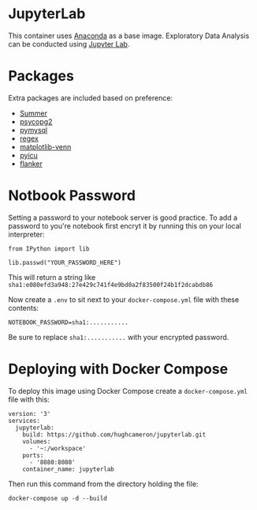 
# JupyterLab

This container uses [Anaconda](https://hub.docker.com/r/continuumio/anaconda3/) as a base image. Exploratory Data Analysis can be conducted using [Jupyter Lab](https://jupyterlab.readthedocs.io/en/stable/).

# Packages
Extra packages are included based on preference:

- [Summer](https://github.com/hughcameron/summer)
- [psycopg2](http://initd.org/psycopg/)
- [pymysql](https://github.com/PyMySQL/PyMySQL/)
- [regex](https://bitbucket.org/mrabarnett/mrab-regex)
- [matplotlib-venn](https://github.com/konstantint/matplotlib-venn)
- [pyicu](https://github.com/ovalhub/pyicu)
- [flanker](https://github.com/mailgun/flanker)


# Notbook Password

Setting a password to your notebook server is good practice. To add a password to you're notebook first encryt it by running this on your local interpreter:

```
from IPython import lib

lib.passwd("YOUR_PASSWORD_HERE")
```
This will return a string like `sha1:e080efd3a948:27e429c741f4e9bd0a2f83500f24b1f2dcabdb86`

Now create a `.env` to sit next to your `docker-compose.yml` file with these contents:

```
NOTEBOOK_PASSWORD=sha1:...........
```

Be sure to replace `sha1:...........` with your encrypted password.

# Deploying with Docker Compose

To deploy this image using Docker Compose create a `docker-compose.yml` file with this:

```
version: '3'
services:
  jupyterlab:
    build: https://github.com/hughcameron/jupyterlab.git
    volumes:
      - '~:/workspace'
    ports:
      - '8080:8080'
    container_name: jupyterlab
```

Then run this command from the directory holding the file:

`docker-compose up -d --build`
